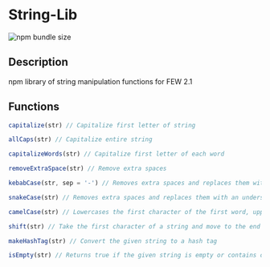 # String-Lib 
![npm bundle size](https://img.shields.io/bundlephobia/min/anneka-string-lib)
 
## Description
npm library of string manipulation functions for FEW 2.1

## Functions
```javascript
capitalize(str) // Capitalize first letter of string

allCaps(str) // Capitalize entire string

capitalizeWords(str) // Capitalize first letter of each word

removeExtraSpace(str) // Remove extra spaces

kebabCase(str, sep = '-') // Removes extra spaces and replaces them with a hyphen (or given separator), makes characters lowercase

snakeCase(str) // Removes extra spaces and replaces them with an underscore, makes all characters lowercase

camelCase(str) // Lowercases the first character of the first word, uppercases the first character of all other words, removes all spaces

shift(str) // Take the first character of a string and move to the end of a string

makeHashTag(str) // Convert the given string to a hash tag

isEmpty(str) // Returns true if the given string is empty or contains only whitespace
```
